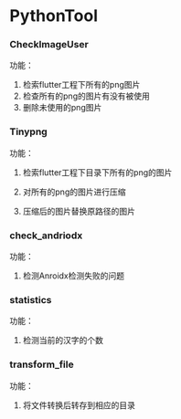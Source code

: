 # PythonTool

### CheckImageUser

功能：

1. 检索flutter工程下所有的png图片
2. 检查所有的png的图片有没有被使用
3. 删除未使用的png图片

### Tinypng

功能：

1. 检索flutter工程下目录下所有的png的图片

2. 对所有的png的图片进行压缩

3. 压缩后的图片替换原路径的图片

   

### check_andriodx

功能：

1. 检测Anroidx检测失败的问题



### statistics

功能：

1. 检测当前的汉字的个数



### transform_file

功能：

1. 将文件转换后转存到相应的目录

